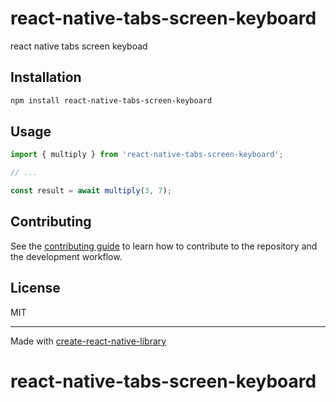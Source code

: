 # react-native-tabs-screen-keyboard

react native tabs screen keyboad

## Installation

```sh
npm install react-native-tabs-screen-keyboard
```

## Usage

```js
import { multiply } from 'react-native-tabs-screen-keyboard';

// ...

const result = await multiply(3, 7);
```

## Contributing

See the [contributing guide](CONTRIBUTING.md) to learn how to contribute to the repository and the development workflow.

## License

MIT

---

Made with [create-react-native-library](https://github.com/callstack/react-native-builder-bob)
# react-native-tabs-screen-keyboard
